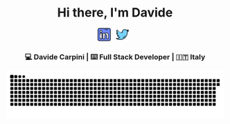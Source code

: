 <div align="center">
   <h1>Hi there, I'm Davide</h1>
</div>

<p align='center'>
   <a href="https://www.linkedin.com/in/davide-carpini/"><img height="30" src="https://raw.githubusercontent.com/8bithemant/8bithemant/master/linkedin.png?raw=true"></a>&nbsp;&nbsp;
   <a href="https://x.com/carpini_davide"><img height="30" src="https://raw.githubusercontent.com/8bithemant/8bithemant/master/twitter.png?raw=true"></a>&nbsp;&nbsp;
</p>

<div align="center">
   <h3>💻 Davide Carpini | ⌨️ Full Stack Developer | 🇮🇹 Italy</h3>
</div>

<picture>
   <source media="(prefers-color-scheme: dark)" srcset="github-contribution-grid-snake-dark.svg" />
   <source media="(prefers-color-scheme: light)" srcset="github-contribution-grid-snake.svg" />
   <img alt="github-contribution-grid-snake" src="github-contribution-grid-snake.svg" />
</picture>
